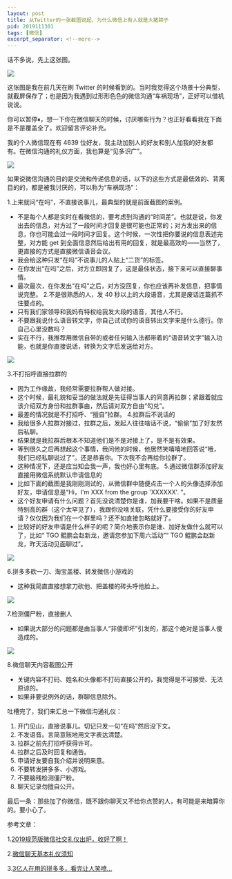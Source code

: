 ```yaml
---
layout: post
title: 从Twitter的一张截图说起，为什么微信上有人就是大猪蹄子
pid: 2019111301
tags: [微信]
excerpt_separator: <!--more-->
---
```




话不多说，先上这张图。

![](/uploads/2019/11/01-screenshot-Twitter.jpg)

这张图是我在前几天在刷 Twitter 的时候看到的。当时我觉得这个场景十分典型，就截屏保存了；也是因为我遇到过形形色色的微信沟通“车祸现场”，正好可以借机说说。

你可以暂停⏸，想一下你在微信聊天的时候，讨厌哪些行为？也正好看看我在下面是不是覆盖全了。欢迎留言评论补充。

<!--more-->

我的个人微信现在有 4639 位好友，我主动加别人的好友和别人加我的好友都有。在微信沟通的礼仪方面，我也算是“见多识广”。

![](/uploads/2019/11/02-WeChat-screenshot.jpg)

如果说微信沟通的目的是交流和传递信息的话，以下的这些方式是最低效的、背离目的的，都是被我讨厌的，可以称为“车祸现场”：

1.上来就问“在吗”，不直接说事儿，最典型的就是前面截图的案例。
  * 不是每个人都是实时在看微信的，要考虑到沟通的“时间差”。也就是说，你发出去的信息，对方过了一段时间才回复是很可能也正常的；对方发出来的信息，你也可能会过一段时间才回复。这个时候，一次性把你要说的信息表述完整，对方能 get 到全面信息然后给出有用的回复，就是最高效的——当然了，更直接的方式是直接微信语音会议。
  * 我会给这种只发“在吗”不说事儿的人贴上“二货”的标签。
  * 在你发出“在吗”之后，对方立即回复了，这是最佳状态，接下来可以直接聊事情。
  * 最次最次，在你发出“在吗”之后，对方没回复，你也应该再补发信息，把事情说完整。
2.不是很熟悉的人，发 40 秒以上的大段语音，尤其是废话连篇抓不住要点的。
  * 只有我们家领导和我妈有特权给我发大段的语音，其他人不行。
  * 不要跟我说什么语音转文字，你自己试试你的语音转出文字来是什么德行。你自己心里没数吗？
  * 实在不行，我推荐用微信自带的或者任何输入法都带着的“语音转文字”输入功能，也就是你直接说话，转换为文字后发送给对方。

![](/uploads/2019/11/03-voice-message.jpg)

3.不打招呼直接拉群的
  * 因为工作缘故，我经常需要拉群帮人做对接。
  * 这个时候，最礼貌和妥当的做法就是先征得当事人的同意再拉群；紧跟着就应该介绍双方身份和拉群事由，然后请对双方自由“勾兑”。
  * 最差的情况就是不打招呼、“擅自”拉群。
4.拉群后不说话的
  * 我给很多人拉群对接过，拉群之后，发起人往往啥话不说，“偷偷”加了好友然后私聊。
  * 结果就是我拉群后根本不知道他们是不是对接上了，是不是有效果。
  * 等到很久之后再想起这个事情，我问他的时候，他居然笑嘻嘻地回答说“哦，我们已经私聊说过了”。还是恭喜你。下次我不会再给你拉群了。
  * 这种情况下，还是应当知会我一声，我也好心里有底。
5.通过微信群添加好友直接用微信系统默认申请信息的
  * 比如下面的截图是我刚刚测试的，从微信群中随便点击一个人的头像选择添加好友，申请信息是“Hi，I'm XXX from the group 'XXXXXX'. ”。
  * 这个好友申请有什么问题？首先没说清楚你是谁，加我要干啥。如果不是质量特别高的群（这个太罕见了），我跟你没啥关联，凭什么要接受你的好友申请？仅仅因为我们在一个群里吗？还不如直接忽略就好了。
  * 比较好的好友申请是什么样子的呢？简介地表示你是谁、加好友做什么就可以了，比如“ TGO 鲲鹏会赵新龙，邀请您参加下周六活动”“ TGO 鲲鹏会赵新龙，昨天活动见面聊过”。

![](/uploads/2019/11/05-friend-request.jpg)


6.拼多多砍一刀、淘宝盖楼、转发微信小游戏的
  * 这种我简直直接想拿刀砍他、把盖楼的砖头呼他脸上。

![](/uploads/2019/11/06-pinduoduo.png)

7.检测僵尸粉，直接删人
  * 如果说大部分的问题都是由当事人“非傻即坏”引发的，那这个绝对是当事人傻造成的。

![](/uploads/2019/11/07-clear-your-zombie-friends.png)


8.微信聊天内容截图公开
  * 关键内容不打码、姓名和头像都不打码直接公开的，我觉得是不可接受、无法原谅的。
  * 如果非要说例外的话，群聊信息除外。

吐槽完了，我们来汇总一下微信沟通礼仪：

1. 开门见山，直接说事儿。切记只发一句“在吗”然后没下文。
2. 不发语音。言简意赅地用文字表达清楚。
3. 拉群之前先打招呼获得许可。
4. 拉群之后及时回复和通告。
5. 申请好友要自我介绍并说明来意。
6. 不要转发拼多多、小游戏。
7. 不要脑残检测僵尸粉。
8. 聊天记录勿擅自公开。

最后一条：那些加了你微信，既不跟你聊天又不给你点赞的人，有可能是来暗算你的。要小心了。

参考文章：

1.[2019规范版微信社交礼仪出炉，收好了啊！](https://mp.weixin.qq.com/s/osYKUUu21F_BeOSE8bMDbg)

2.[微信聊天基本礼仪须知](http://t1.fhsilk.com/v.html?t=5079&u=565&from=timeline)

3.[3亿人在用的拼多多，看完让人笑喷... ](https://mp.weixin.qq.com/s/vNPKbOxNo8ZG9u_vrpO4AQ)

